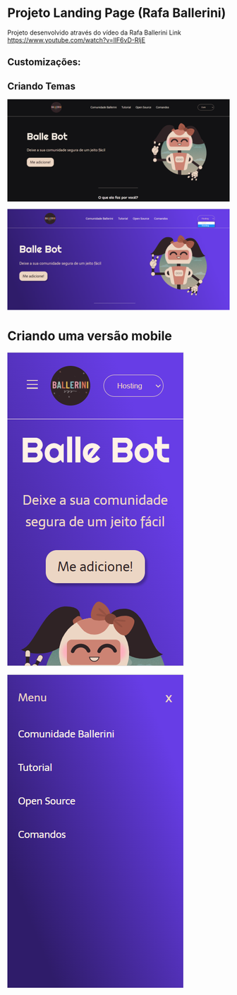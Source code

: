 
# Projeto Landing Page (Rafa Ballerini)

Projeto desenvolvido através do vídeo da Rafa Ballerini 
Link https://www.youtube.com/watch?v=llF6vD-RljE

  

## Customizações:
  

## Criando Temas
  

![versão dark](versaodark.png)
  

![versão dark](versaohostinger.png)

  

# Criando uma versão mobile

![versão mobile](versaomobile.png)
  

![versão menu aberto mobile](menuversaomobile.png)
